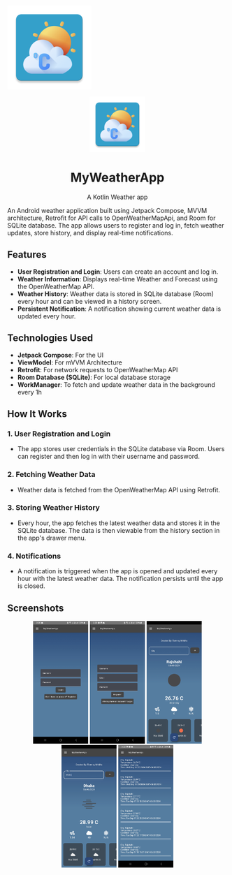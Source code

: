 ![Weather App Screenshot](app/src/main/res/mipmap-xxxhdpi/ic_launcher.webp)
<div align="center">
<img src="app/src/main/res/mipmap-xxxhdpi/ic_launcher.webp" alt="Weather App Icon" width=25% height=25%>
  <h1 align="center">MyWeatherApp</h1>
  <p align="center">A Kotlin Weather app</p>
</div>

An Android weather application built using Jetpack Compose, MVVM architecture, Retrofit for API calls to OpenWeatherMapApi, and Room for SQLite database. The app allows users to register and log in, fetch weather updates, store history, and display real-time notifications.

## Features

- **User Registration and Login**: Users can create an account and log in.
- **Weather Information**: Displays real-time Weather and Forecast using the OpenWeatherMap API.
- **Weather History**: Weather data is stored in SQLite database (Room) every hour and can be viewed in a history screen.
- **Persistent Notification**: A notification showing current weather data is updated every hour.

## Technologies Used

- **Jetpack Compose**: For the UI
- **ViewModel**: For mVVM Architecture
- **Retrofit**: For network requests to OpenWeatherMap API
- **Room Database (SQLite)**: For local database storage
- **WorkManager**: To fetch and update weather data in the background every 1h

## How It Works

### 1. User Registration and Login
- The app stores user credentials in the SQLite database via Room. Users can register and then log in with their username and password.

### 2. Fetching Weather Data
- Weather data is fetched from the OpenWeatherMap API using Retrofit.

### 3. Storing Weather History
- Every hour, the app fetches the latest weather data and stores it in the SQLite database. The data is then viewable from the history section in the app's drawer menu.

### 4. Notifications
- A notification is triggered when the app is opened and updated every hour with the latest weather data. The notification persists until the app is closed.

## Screenshots
<div align="center">
    <img src="screenshots/Screenshot_20240918_022033_MyWeatherApp.jpg" alt="Movies app preview" width=25% height=25%>
    <img src="screenshots/Screenshot_20240918_022040_MyWeatherApp.jpg" alt="Movies app preview" width=25% height=25%>
    <img src="screenshots/Screenshot_20240918_022057_MyWeatherApp.jpg" alt="Movies app preview" width=25% height=25%>
    <img src="screenshots/Screenshot_20240918_022210_MyWeatherApp.jpg" alt="Movies app preview" width=25% height=25%>
    <img src="screenshots/Screenshot_20240918_022221_MyWeatherApp.jpg" alt="Movies app preview" width=25% height=25%>
  
</div>


